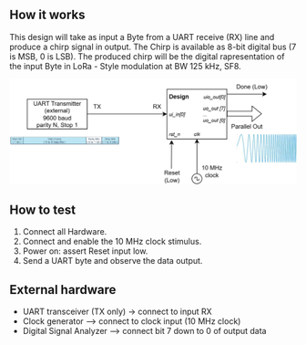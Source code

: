 <!---

This file is used to generate your project datasheet. Please fill in the information below and delete any unused
sections.

You can also include images in this folder and reference them in the markdown. Each image must be less than
512 kb in size, and the combined size of all images must be less than 1 MB.
-->

## How it works

This design will take as input a Byte from a UART  receive (RX) line and produce a chirp signal in output.
The Chirp is available as 8-bit digital bus (7 is MSB, 0 is LSB).
The produced chirp will be the digital rapresentation of the input Byte in LoRa - Style modulation at BW 125 kHz, SF8.

![](additional/Megnevezetlen_diagram.png)

## How to test
1. Connect all Hardware.
2. Connect and enable the 10 MHz clock stimulus.
3. Power on: assert Reset input low.
4. Send a UART byte and observe the data output.

## External hardware

- UART transceiver (TX only) -> connect to input RX
- Clock generator --> connect to clock input (10 MHz clock)
- Digital Signal Analyzer --> connect bit 7 down to 0 of output data
